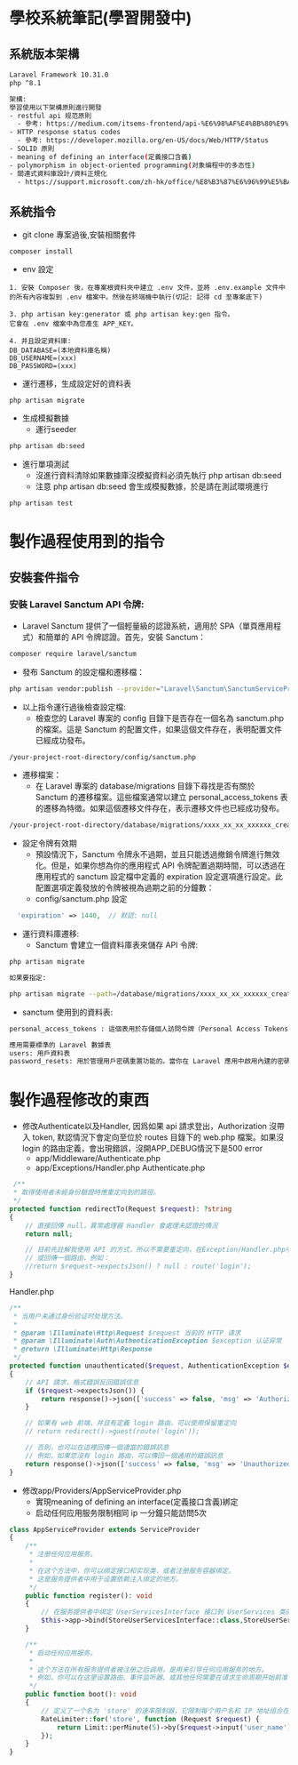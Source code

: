 # 學校系統筆記(學習開發中)
## 系統版本架構
```bash
Laravel Framework 10.31.0
php ^8.1

架構:
學習使用以下架構原則進行開發
- restful api 规范原則
  - 參考: https://medium.com/itsems-frontend/api-%E6%98%AF%E4%BB%80%E9%BA%BC-restful-api-%E5%8F%88%E6%98%AF%E4%BB%80%E9%BA%BC-a001a85ab638
- HTTP response status codes
  - 參考: https://developer.mozilla.org/en-US/docs/Web/HTTP/Status
- SOLID 原則
- meaning of defining an interface(定義接口含義)
- polymorphism in object-oriented programming(对象编程中的多态性)
- 關連式資料庫設計/資料正規化
  - https://support.microsoft.com/zh-hk/office/%E8%B3%87%E6%96%99%E5%BA%AB%E8%A8%AD%E8%A8%88%E7%9A%84%E5%9F%BA%E6%9C%AC%E6%A6%82%E5%BF%B5-eb2159cf-1e30-401a-8084-bd4f9c9ca1f5 
```
## 系統指令
- git clone 專案過後,安裝相關套件
```
composer install
```
- env 設定
```
1. 安裝 Composer 後，在專案根資料夾中建立 .env 文件，並將 .env.example 文件中的所有內容複製到 .env 檔案中。然後在終端機中執行(切記: 記得 cd 至專案底下)

3. php artisan key:generator 或 php artisan key:gen 指令。
它會在 .env 檔案中為您產生 APP_KEY。

4. 并且設定資料庫:
DB_DATABASE=(本地資料庫名稱)
DB_USERNAME=(xxx)
DB_PASSWORD=(xxx)
```
- 運行遷移，生成設定好的資料表
```
php artisan migrate
```
- 生成模擬數據
  - 運行seeder
```bash
php artisan db:seed
```

- 進行單項測試
  - 沒進行資料清除如果數據庫沒模擬資料必須先執行 php artisan db:seed
  - 注意 php artisan db:seed 會生成模擬數據，於是請在測試環境進行
```bash
php artisan test
```

# 製作過程使用到的指令

## 安裝套件指令

### 安裝 Laravel Sanctum API 令牌:

- Laravel Sanctum 提供了一個輕量級的認證系統，適用於 SPA（單頁應用程式）和簡單的 API 令牌認證。首先，安裝 Sanctum：
```bash
composer require laravel/sanctum
```

- 發布 Sanctum 的設定檔和遷移檔：
```bash
php artisan vendor:publish --provider="Laravel\Sanctum\SanctumServiceProvider"
```

- 以上指令運行過後檢查設定檔:
  -   檢查您的 Laravel 專案的 config 目錄下是否存在一個名為 sanctum.php 的檔案。這是 Sanctum 的配置文件，如果這個文件存在，表明配置文件已經成功發布。
```bash
/your-project-root-directory/config/sanctum.php
```

- 遷移檔案：
    - 在 Laravel 專案的 database/migrations 目錄下尋找是否有關於 Sanctum 的遷移檔案。這些檔案通常以建立 personal_access_tokens 表的遷移為特徵。如果這個遷移文件存在，表示遷移文件也已經成功發布。
```bash
/your-project-root-directory/database/migrations/xxxx_xx_xx_xxxxxx_create_personal_access_tokens_table.php
```

- 設定令牌有效期
  - 預設情況下，Sanctum 令牌永不過期，並且只能透過撤銷令牌進行無效化。但是，如果你想為你的應用程式 API 令牌配置過期時間，可以透過在應用程式的 sanctum 設定檔中定義的 expiration 設定選項進行設定。此配置選項定義發放的令牌被視為過期之前的分鐘數：
  - config/sanctum.php 設定
```php
  'expiration' => 1440,  // 默認: null
```

- 運行資料庫遷移: 
  - Sanctum 會建立一個資料庫表來儲存 API 令牌:
```bash
php artisan migrate

如果要指定:

php artisan migrate --path=/database/migrations/xxxx_xx_xx_xxxxxx_create_personal_access_tokens_table.php
```

- sanctum 使用到的資料表:
```bash
personal_access_tokens : 這個表用於存儲個人訪問令牌（Personal Access Tokens）。

應用需要標準的 Laravel 數據表
users: 用戶資料表
password_resets: 用於管理用戶密碼重置功能的。當你在 Laravel 應用中啟用內建的密碼重置功能時，這個表將被用於存儲密碼重置令牌和相關信息。
```

# 製作過程修改的東西

- 修改Authenticate以及Handler, 因爲如果 api 請求登出，Authorization 沒帶入 token, 默認情況下會定向至位於 routes 目錄下的 web.php 檔案。如果沒 login 的路由定義，會出現錯誤，沒開APP_DEBUG情況下是500 error
  - app/Middleware/Authenticate.php
  - app/Exceptions/Handler.php
Authenticate.php
```php
 /**
 * 取得使用者未經身份驗證時應重定向到的路徑。
 */
protected function redirectTo(Request $request): ?string
{
    // 直接回傳 null，異常處理器 Handler 會處理未認證的情況
    return null;

    // 目前先註解我使用 API 的方式，所以不需要重定向，在Exception/Handler.php中有處理
    // 或回傳一個路由，例如：
    //return $request->expectsJson() ? null : route('login');
}
```
Handler.php
```php
/**
 * 当用户未通过身份验证时处理方法。
 *
 * @param \Illuminate\Http\Request $request 当前的 HTTP 请求
 * @param \Illuminate\Auth\AuthenticationException $exception 认证异常
 * @return \Illuminate\Http\Response
 */
protected function unauthenticated($request, AuthenticationException $exception)
{
    // API 請求，格式錯誤反回錯誤信息
    if ($request->expectsJson()) {
        return response()->json(['success' => false, 'msg' => 'Authorization failed, please log in again.'], 401);
    }

    // 如果有 web 前端，并且有定義 login 路由，可以使用保留重定向
    // return redirect()->guest(route('login'));

    // 否則，也可以在這裡回傳一個適當的錯誤訊息
    // 例如，如果您沒有 login 路由，可以傳回一個通用的錯誤訊息
    return response()->json(['success' => false, 'msg' => 'Unauthorized, access denied.'], 401);
}
```

- 修改app/Providers/AppServiceProvider.php
  - 實現meaning of defining an interface(定義接口含義)綁定
  - 启动任何应用服务限制相同 ip 一分鐘只能訪問5次
```php
class AppServiceProvider extends ServiceProvider
{
    /**
     * 注册任何应用服务。
     * 
     * 在这个方法中，你可以绑定接口和实现类，或者注册服务容器绑定。
     * 这是服务提供者中用于设置依赖注入绑定的地方。
     */
    public function register(): void
    {
        // 在服务提供者中绑定 UserServicesInterface 接口到 UserServices 类的实现
        $this->app->bind(StoreUserServicesInterface::class,StoreUserServices::class);
    }

    /**
     * 启动任何应用服务。
     * 
     * 这个方法在所有服务提供者被注册之后调用，是用来引导任何应用服务的地方。
     * 例如，你可以在这里设置路由、事件监听器、或其他任何需要在请求生命周期开始前准备的功能。
     */
    public function boot(): void
    {
        // 定义了一个名为 'store' 的速率限制器，它限制每个用户名和 IP 地址组合在一分钟内最多尝试 5 次。
        RateLimiter::for('store', function (Request $request) {
            return Limit::perMinute(5)->by($request->input('user_name'). '|' .$request->ip());
        });
    }
}
```